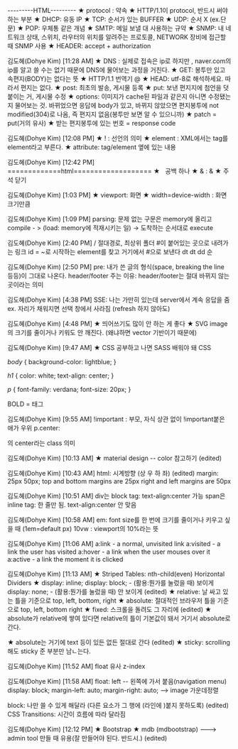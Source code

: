 ---------HTML---------
★ protocol : 약속
★ HTTP/1.1이 protocol, 반드시 써야 하는 부분
★ DHCP: 유동 IP
★ TCP: 순서가 있는 BUFFER
★ UDP: 순서 X (ex.단문)
★ POP: 우체통 같은 개념
★ SMTP: 메일 보낼 대 사용하는 규약
★ SNMP: 내 네트워크 상태, 스위치, 라우터의 위치를 알려주는 프로토콜, NETWORK 장비에 접근할 때 SNMP 사용
★ HEADER: accept + authorization

김도혜(Dohye Kim) [11:28 AM]
★ DNS : 실제로 접속은  ip로 하지만 , naver.com의 ip를 알고 쓸 수는 없기 때문에 DNS에 물어보는 과정을 거친다.
★ GET: 봉투만 있고 속편지(BODY)는 없다는 뜻
★ HTTP/1.1 번역기 @
★ HEAD: utf-8로 해석하세요. 따라서 편지는 없다.
★ post: 최초의 발송, 게시물 등록
★ put: 보낸 편지지에 첨언을 덧붙이는 거, 게시물 수정
★ options: 이미지가 cache된 파일과 같은지 아니면 수정됐는지 물어보는 것. 바뀌었으면 응답에 body가 있고, 바뀌지 않았으면 편지봉투에 not modified(304)로 나옴, 즉 편지지 없음(봉투만 보면 알 수 있으니까)
★ patch = put(거의 유사)
★ 받는 편지봉투에 있는 번호 = response code

김도혜(Dohye Kim) [12:08 PM]
★ ! : 선언의 의미
★ element : XML에서는 tag를 element라고 부른다.
★ attribute: tag/element 옆에 있는 내용

김도혜(Dohye Kim) [12:42 PM]
=============html===================
★ &nbsp; 공백 하나
★ &amp; : &
★ <!--  주석 열기
★ --> 주석 닫기

김도혜(Dohye Kim) [1:03 PM]
★ viewport: 화면
★ width=device-width :  화면 크기만큼

김도혜(Dohye Kim) [1:09 PM]
parsing: 문제 없는 구문은 memory에 올리고
compile - > (load: memory에 적재시키는 일) -> 도착하는 순서대로 execute

김도혜(Dohye Kim) [2:40 PM]
/ 절대경로, 최상위 폴더
#이 붙어있는 곳으로 내려가는 링크
id = ~로 시작하는 element를 찾고 거기에서 #으로 보낸다
dt dt dd 순

김도혜(Dohye Kim) [2:50 PM]
pre: 내가 쓴 글의 형식(space, breaking the line 등등)이 그대로 나온다.
header/footer 주는 이유: header/footer는 절대 바뀌지 않는 곳이라는 의미

김도혜(Dohye Kim) [4:38 PM]
SSE: 나는 가만히 있는데 server에서 계속 응답을 줌 ex. 자리가 채워지면 선택 창에서 사라짐 (refresh 하지 않아도)

김도혜(Dohye Kim) [4:48 PM]
★ 띄어쓰기도 많이 안 하는 게 좋다
★ SVG image의 크기를 줄이거나 키워도 안 깨진다. (왜냐하면 vector 기반이기 때문에)

김도혜(Dohye Kim) [9:47 AM]
★ CSS 공부하고 나면 SASS 배워야 돼
CSS

*body* {
 background-color: lightblue;
}

*h1* {
 color: white;
 text-align: center;
}

*p* {
 font-family: verdana;
 font-size: 20px;
}

BOLD = 태그

김도혜(Dohye Kim) [9:55 AM]
!important : 부모, 자식 상관 없이 !important붙은 애가 우위
p.center: <p>의 center라는 class 의미

김도혜(Dohye Kim) [10:13 AM]
★ material design -- color 참고하기 (edited) 

김도혜(Dohye Kim) [10:43 AM]
html: 시계방향 (상 우 하 좌) (edited) 
margin: 25px 50px;
top and bottom margins are 25px
right and left margins are 50px

김도혜(Dohye Kim) [10:51 AM]
div는 block tag: text-align:center 가능
span은 inline tag: 한 줄만 됨. text-align:center 안 맞음

김도혜(Dohye Kim) [10:58 AM]
em: font size를 한 번에 크기를 줄이거나 키우고 싶을 때 (1em=default px)
10vw :  viewport의 10%라는 뜻

김도혜(Dohye Kim) [11:06 AM]
a:link - a normal, unvisited link
a:visited - a link the user has visited
a:hover - a link when the user mouses over it
a:active - a link the moment it is clicked

김도혜(Dohye Kim) [11:13 AM]
★ Striped Tables: nth-child(even)
Horizontal Dividers
★ display: inline;
 display: block;   - (활용:뭔가를 눌렀을 때) 보이게
 display: none;   - (활용:뭔가를 눌렀을 때) 안 보이게 (edited) 
★ relative: 날 싸고 있는 틀을 기준으로 top, left, bottom, right
★ absolute: 절대적인 브라우저 틀을 기준으로 top, left, bottom right
★ fixed: 스크롤을 돌려도 그 자리에 (edited) 
★ absolute가 relative에 쌓여 있다면 relative의 틀이 기본값이 돼서 거기서 absolute로 간다.

★ absolute는 거기에 text 등이 있든 없든 절대로 간다 (edited) 
★ sticky: scrolling해도 sticky  준 부분만 남ㄴ는다.

김도혜(Dohye Kim) [11:52 AM]
float 유사 z-index

김도혜(Dohye Kim) [11:58 AM]
float: left         -- 왼쪽에 가서 붙음(navigation menu)
display: block;
margin-left: auto;
 margin-right: auto;              --> image 가운데정렬

block: 나만 쓸 수 있게 해달라 (다른 요소가 그 행에 (라인에 )붙지 못하도록) (edited) 
CSS Transitions: 시간이 흐름에 따라 달라짐

김도혜(Dohye Kim) [12:12 PM]
★ Bootstrap
★ mdb (mdbootstrap)  ---> admin tool 만들 때 유용(잘 만들어야 된다. 반드시.) (edited) 




